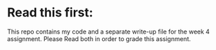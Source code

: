 # Read this first:
This repo contains my code and a separate write-up file for the week 4 assignment.  Please Read both in order to grade this assignment.
